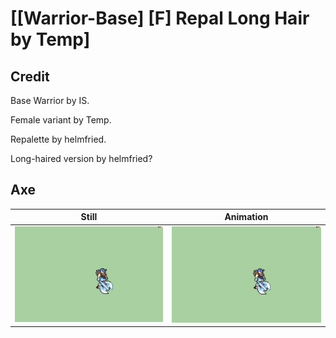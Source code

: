 # [\[Warrior-Base\] \[F\] Repal Long Hair by Temp]

## Credit

Base Warrior by IS.

Female variant by Temp.

Repalette by helmfried.

Long-haired version by helmfried?
	
## Axe

| Still | Animation |
| :---: | :-------: |
| ![Axe still](./Axe_000.png) | ![Axe animation](./Axe.gif) |
